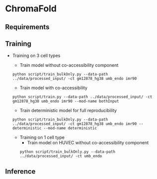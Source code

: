 # ChromaFold

## Requirements


## Training

- Training on 3 cell types
  - Train model without co-accessibility component
  ```
  python script/train_bulkOnly.py --data-path ../data/processed_input/ -ct gm12878_hg38 umb_endo imr90
  ```
  - Train model with co-accessibility
  ```
  python script/train.py --data-path ../data/processed_input/ -ct gm12878_hg38 umb_endo imr90 --mod-name bothInput
  ```
  - Train deterministic model for full reproducibility
  ```
  python script/train_bulkOnly.py --data-path ../data/processed_input/ -ct gm12878_hg38 umb_endo imr90 --deterministic --mod-name deterministic
  ```
  
  - Training on 1 cell type
    - Train model on HUVEC without co-accessibility component
    ```
    python script/train_bulkOnly.py --data-path ../data/processed_input/ -ct umb_endo
    ```

## Inference
